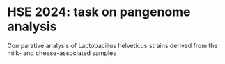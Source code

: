 # HSE 2024: task on pangenome analysis 

Comparative analysis of Lactobacillus helveticus strains derived from the milk- and cheese-associated samples




